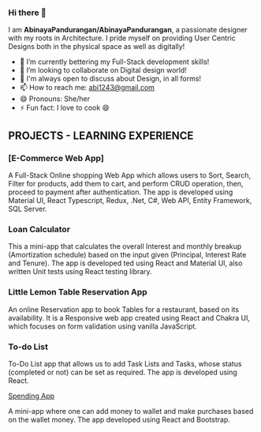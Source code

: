 ### Hi there 👋

I am **AbinayaPandurangan/AbinayaPandurangan**, a passionate designer with my roots in Architecture. I pride myself on providing User Centric Designs both in the physical space as well as digitally!

- 🌱 I’m currently bettering my Full-Stack development skills!
- 👯 I’m looking to collaborate on Digital design world!
- 💬 I'm always open to discuss about Design, in all forms!
- 📫 How to reach me: abi1243@gmail.com
- 😄 Pronouns: She/her
- ⚡ Fun fact: I love to cook 😄

## PROJECTS - LEARNING EXPERIENCE
### [E-Commerce Web App] 

A Full-Stack Online shopping Web App which allows users to Sort, Search, Filter for products, add them to cart, and perform CRUD operation, then, proceed to payment after authentication. The app is developed using Material UI, React Typescript, Redux, .Net, C#, Web API, Entity Framework, SQL Server.

### Loan Calculator
This a mini-app that calculates the overall Interest and monthly breakup (Amortization schedule) based on the input given (Principal, Interest Rate and Tenure). The app is developed ted using React and Material UI, also written Unit tests using React testing library.

### Little Lemon Table Reservation App
An online Reservation app to book Tables for a restaurant, based on its availability. It is a Responsive web app created using React and Chakra UI, which focuses on form validation using vanilla JavaScript.

### To-do List
To-Do List app that allows us to add Task Lists and Tasks, whose status (completed or not) can be set as required. The app is developed using React.

<a href="https://github.com/AbinayaPandurangan/react-hands-on-project-spendmoneyapp" target="_blank">Spending App</a>

A mini-app where one can add money to wallet and make purchases based on the wallet money. The app developed using React and Bootstrap.
